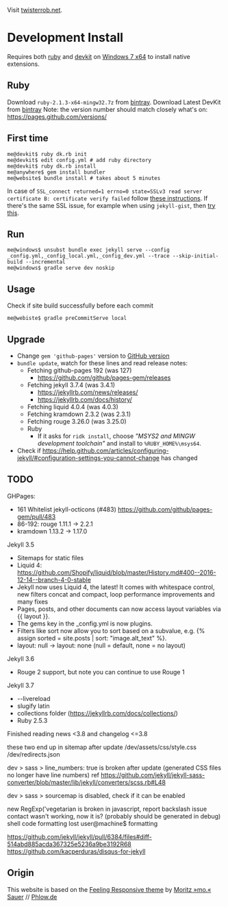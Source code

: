 Visit [twisterrob.net](http://www.twisterrob.net).


# Development Install
Requires both [ruby](http://rubyinstaller.org/downloads/) and [devkit](http://rubyinstaller.org/downloads/) on [Windows 7 x64](http://corlewsolutions.com/articles/article-19-install-ruby-on-windows-7-32-bit-or-64-bit) to install native extensions.


## Ruby
Download `ruby-2.1.3-x64-mingw32.7z` from [bintray](https://bintray.com/oneclick/rubyinstaller/rubyinstaller/2.1.3/view#files).
Download Latest DevKit from [bintray](https://bintray.com/oneclick/rubyinstaller/DevKit/view)
Note: the version number should match closely what's on: https://pages.github.com/versions/


## First time

```shell
me@devkit$ ruby dk.rb init
me@devkit$ edit config.yml # add ruby directory
me@devkit$ ruby dk.rb install
me@anywhere$ gem install bundler
me@website$ bundle install # takes about 5 minutes
```

In case of `SSL_connect returned=1 errno=0 state=SSLv3 read server certificate B: certificate verify failed` follow [these instructions](https://gist.github.com/luislavena/f064211759ee0f806c88).
If there's the same SSL issue, for example when using `jekyll-gist`, then [try this](https://gist.github.com/fnichol/867550#the-manual-way-boring).


## Run

```shell
me@windows$ unsubst bundle exec jekyll serve --config _config.yml,_config_local.yml,_config_dev.yml --trace --skip-initial-build --incremental
me@windows$ gradle serve dev noskip
```

## Usage

Check if site build successfully before each commit

```shell
me@webiste$ gradle preCommitServe local
```

## Upgrade

 * Change `gem 'github-pages'` version to [GitHub version](https://pages.github.com/versions/)
 * `bundle update`, watch for these lines and read release notes:
   * Fetching github-pages 192 (was 127)  
     * https://github.com/github/pages-gem/releases
   * Fetching jekyll 3.7.4 (was 3.4.1)
     * https://jekyllrb.com/news/releases/
     * https://jekyllrb.com/docs/history/
   * Fetching liquid 4.0.4 (was 4.0.3)
   * Fetching kramdown 2.3.2 (was 2.3.1)
   * Fetching rouge 3.26.0 (was 3.25.0)
   * Ruby
      * If it asks for `ridk install`, choose _"MSYS2 and MINGW development toolchain"_ and install to `%RUBY_HOME%\msys64`.
 * Check if https://help.github.com/articles/configuring-jekyll/#configuration-settings-you-cannot-change has changed

## TODO

GHPages:
 * 161 Whitelist jekyll-octicons (#483) https://github.com/github/pages-gem/pull/483
 * 86-192: rouge 1.11.1 -> 2.2.1
 * kramdown 1.13.2 -> 1.17.0

Jekyll 3.5
 * Sitemaps for static files
 * Liquid 4: https://github.com/Shopify/liquid/blob/master/History.md#400--2016-12-14--branch-4-0-stable
 * Jekyll now uses Liquid 4, the latest! It comes with whitespace control, new filters concat and compact, loop performance improvements and many fixes
 * Pages, posts, and other documents can now access layout variables via  {{ layout }}.
 * The gems key in the _config.yml is now plugins.
 * Filters like sort now allow you to sort based on a subvalue, e.g. {% assign sorted = site.posts | sort: "image.alt_text" %}.
 * layout: null -> layout: none (null = default, none = no layout)

Jekyll 3.6
 * Rouge 2 support, but note you can continue to use Rouge 1

Jekyll 3.7
 * --livereload
 * slugify latin
 * collections folder (https://jekyllrb.com/docs/collections/)
 * Ruby 2.5.3

Finished reading news <3.8 and changelog <=3.8

these two end up in sitemap after update
/dev/assets/css/style.css
/dev/redirects.json

dev > sass > line_numbers: true is broken after update (generated CSS files no longer have line numbers)
ref https://github.com/jekyll/jekyll-sass-converter/blob/master/lib/jekyll/converters/scss.rb#L48

dev > sass > sourcemap is disabled, check if it can be enabled

new RegExp('vegetarian is broken in javascript, report backslash issue
contact wasn't working, now it is? (probably should be generated in debug)
shell code formatting lost user@machine$ formatting

https://github.com/jekyll/jekyll/pull/6384/files#diff-514abd885acda367325e5236a9be3192R68
https://github.com/kacperduras/disqus-for-jekyll

## Origin

This website is based on the [Feeling Responsive theme](https://phlow.github.io/feeling-responsive/) by [Moritz »mo.« Sauer](https://github.com/Phlow/feeling-responsive) // [Phlow.de](https://phlow.de)
